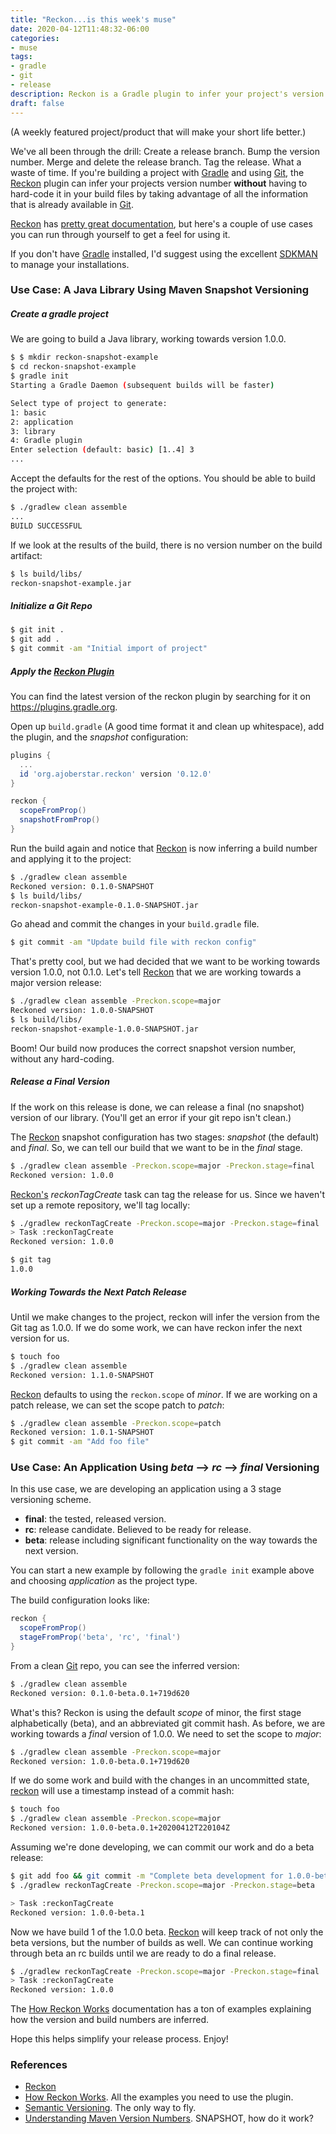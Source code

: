 ```yaml
---
title: "Reckon...is this week's muse"
date: 2020-04-12T11:48:32-06:00
categories:
- muse
tags:
- gradle
- git
- release
description: Reckon is a Gradle plugin to infer your project's version number without the ridiculousness of hard-coding it in build files.
draft: false
---
```


(A weekly featured project/product that will make your short life better.)

We've all been through the drill: Create a release branch. Bump the version number. Merge and delete the release
branch. Tag the release. What a waste of time. If you're building a project with [Gradle][gradle] and using
[Git][git], the [Reckon][reckon] plugin can infer your projects version number __without__ having to hard-code it in your
build files by taking advantage of all the information that is already available in [Git][git].

[Reckon][reckon] has [pretty great documentation][reckon-doc], but here's a couple of use cases you can run through
yourself to get a feel for using it.

If you don't have [Gradle][gradle] installed, I'd suggest using the excellent [SDKMAN][sdkman] to manage your
installations.

### Use Case: A Java Library Using Maven Snapshot Versioning

##### Create a gradle project

We are going to build a Java library, working towards version 1.0.0.

```bash
$ $ mkdir reckon-snapshot-example
$ cd reckon-snapshot-example
$ gradle init
Starting a Gradle Daemon (subsequent builds will be faster)

Select type of project to generate:
1: basic
2: application
3: library
4: Gradle plugin
Enter selection (default: basic) [1..4] 3
...
```

Accept the defaults for the rest of the options. You should be able to build the project with:

```bash
$ ./gradlew clean assemble
...
BUILD SUCCESSFUL
```
If we look at the results of the build, there is no version number on the build artifact:

```bash
$ ls build/libs/
reckon-snapshot-example.jar
```

##### Initialize a Git Repo

```bash
$ git init .
$ git add .
$ git commit -am "Initial import of project"
```

##### Apply the [Reckon Plugin][reckon]

You can find the latest version of the reckon plugin by searching for it on https://plugins.gradle.org.

Open up `build.gradle` (A good time format it and clean up whitespace), add the plugin, and the _snapshot_
configuration:

```groovy
plugins {
  ...
  id 'org.ajoberstar.reckon' version '0.12.0'
}

reckon {
  scopeFromProp()
  snapshotFromProp()
}
````
Run the build again and notice that [Reckon][reckon] is now inferring a build number and applying it to the project:

```bash
$ ./gradlew clean assemble
Reckoned version: 0.1.0-SNAPSHOT
$ ls build/libs/
reckon-snapshot-example-0.1.0-SNAPSHOT.jar
```

Go ahead and commit the changes in your `build.gradle` file.

```bash
$ git commit -am "Update build file with reckon config"
```

That's pretty cool, but we had decided that we want to be working towards version 1.0.0, not 0.1.0. Let's tell
[Reckon][reckon] that we are working towards a major version release:

```bash
$ ./gradlew clean assemble -Preckon.scope=major
Reckoned version: 1.0.0-SNAPSHOT
$ ls build/libs/
reckon-snapshot-example-1.0.0-SNAPSHOT.jar
```

Boom! Our build now produces the correct snapshot version number, without any hard-coding.

##### Release a Final Version

If the work on this release is done, we can release a final (no snapshot) version of our library. (You'll get an error if
your git repo isn't clean.)

The [Reckon][reckon] snapshot configuration has two stages: _snapshot_ (the default) and _final_. So, we can tell our
build that we want to be in the _final_ stage.

```bash
$ ./gradlew clean assemble -Preckon.scope=major -Preckon.stage=final
Reckoned version: 1.0.0
```

[Reckon's][reckon] _reckonTagCreate_ task can tag the release for us. Since we haven't set up a remote repository, we'll tag locally:

```bash
$ ./gradlew reckonTagCreate -Preckon.scope=major -Preckon.stage=final 
> Task :reckonTagCreate
Reckoned version: 1.0.0

$ git tag
1.0.0
```
##### Working Towards the Next Patch Release

Until we make changes to the project, reckon will infer the version from the Git tag as 1.0.0. If we do some work, we
can have reckon infer the next version for us.

```bash
$ touch foo
$ ./gradlew clean assemble
Reckoned version: 1.1.0-SNAPSHOT
```

[Reckon][reckon] defaults to using the `reckon.scope` of _minor_. If we are working on a patch release, we can set the
scope patch to _patch_:

```bash
$ ./gradlew clean assemble -Preckon.scope=patch
Reckoned version: 1.0.1-SNAPSHOT
$ git commit -am "Add foo file"
```


### Use Case: An Application Using _beta_ --> _rc_ --> _final_ Versioning

In this use case, we are developing an application using a 3 stage versioning scheme.

- __final__: the tested, released version.
- __rc__: release candidate. Believed to be ready for release.
- __beta__: release including significant functionality on the way towards the next version.

You can start a new example by following the `gradle init` example above and choosing _application_ as the project
type.

The build configuration looks like:

```groovy
reckon {
  scopeFromProp()
  stageFromProp('beta', 'rc', 'final')
}
```
From a clean [Git][git] repo, you can see the inferred version:

```bash
$ ./gradlew clean assemble
Reckoned version: 0.1.0-beta.0.1+719d620
```

What's this? Reckon is using the default _scope_ of minor, the first stage alphabetically (beta), and an abbreviated git
commit hash. As before, we are working towards a _final_ version of 1.0.0. We need to set the scope to _major_:

```bash
$ ./gradlew clean assemble -Preckon.scope=major
Reckoned version: 1.0.0-beta.0.1+719d620
```

If we do some work and build with the changes in an uncommitted state, [reckon][reckon] will use a timestamp instead of a
commit hash:

```bash
$ touch foo
$ ./gradlew clean assemble -Preckon.scope=major
Reckoned version: 1.0.0-beta.0.1+20200412T220104Z
```

Assuming we're done developing, we can commit our work and do a beta release:

```bash
$ git add foo && git commit -m "Complete beta development for 1.0.0-beta"
$ ./gradlew reckonTagCreate -Preckon.scope=major -Preckon.stage=beta

> Task :reckonTagCreate
Reckoned version: 1.0.0-beta.1
```

Now we have build 1 of the 1.0.0 beta. [Reckon][reckon] will keep track of not only the beta versions, but the number of
builds as well. We can continue working through beta an rc builds until we are ready to do a final release.

```bash
$ ./gradlew reckonTagCreate -Preckon.scope=major -Preckon.stage=final
> Task :reckonTagCreate
Reckoned version: 1.0.0
```

The [How Reckon Works][reckon-doc] documentation has a ton of examples explaining how the version and build numbers are
inferred.

Hope this helps simplify your release process. Enjoy!

### References

- [Reckon][reckon]
- [How Reckon Works][reckon-doc]. All the examples you need to use the plugin.
- [Semantic Versioning][semver]. The only way to fly.
- [Understanding Maven Version Numbers][maven-version-numbers]. SNAPSHOT, how do it work?


<!-- ref links -->
[git]: https://git-scm.com/ "Git SCM"
[gradle]: https://gradle.org/ "Gradle Build Tool"
[reckon-doc]: https://github.com/ajoberstar/reckon/blob/master/docs/index.md "How Reckon Works"
[reckon]: https://github.com/ajoberstar/reckon "Reckon GitHub Page"
[sdkman]: https://sdkman.io/ "SDKMAN"

[semver]: https://semver.org/ "Semantic Versioning 2.0"

[maven-version-numbers]: https://docs.oracle.com/middleware/1212/core/MAVEN/maven_version.htm#MAVEN8855
